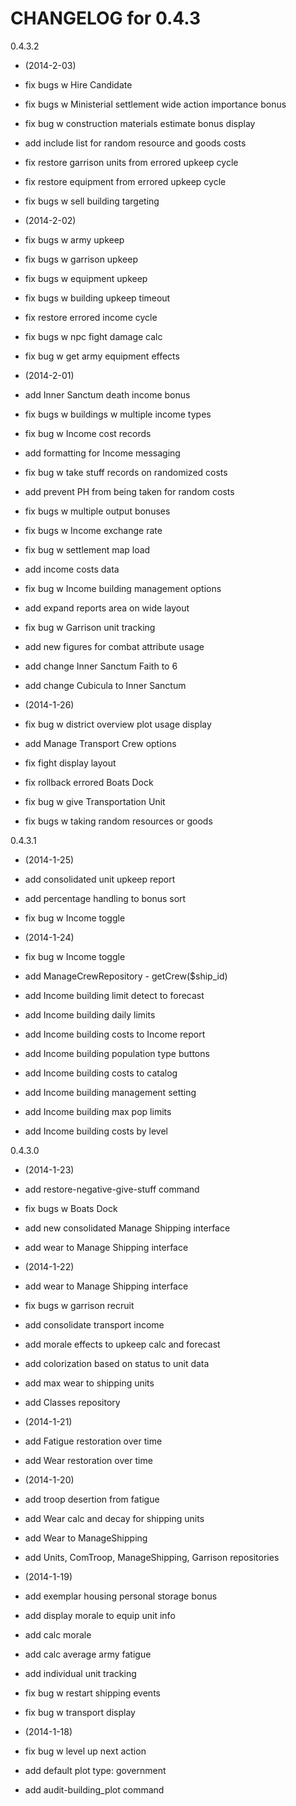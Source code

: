 CHANGELOG for 0.4.3
===================

0.4.3.2

* (2014-2-03)

 * fix bugs w Hire Candidate
 * fix bugs w Ministerial settlement wide action importance bonus
 * fix bug w construction materials estimate bonus display
 * add include list for random resource and goods costs
 * fix restore garrison units from errored upkeep cycle
 * fix restore equipment from errored upkeep cycle
 * fix bugs w sell building targeting

* (2014-2-02)

 * fix bugs w army upkeep
 * fix bugs w garrison upkeep
 * fix bugs w equipment upkeep
 * fix bugs w building upkeep timeout
 * fix restore errored income cycle
 * fix bugs w npc fight damage calc
 * fix bug w get army equipment effects

* (2014-2-01)

 * add Inner Sanctum death income bonus
 * fix bugs w buildings w multiple income types
 * fix bug w Income cost records
 * add formatting for Income messaging
 * fix bug w take stuff records on randomized costs
 * add prevent PH from being taken for random costs
 * fix bugs w multiple output bonuses
 * fix bugs w Income exchange rate
 * fix bug w settlement map load
 * add income costs data
 * fix bug w Income building management options
 * add expand reports area on wide layout
 * fix bug w Garrison unit tracking
 * add new figures for combat attribute usage
 * add change Inner Sanctum Faith to 6
 * add change Cubicula to Inner Sanctum

* (2014-1-26)

 * fix bug w district overview plot usage display
 * add Manage Transport Crew options
 * fix fight display layout
 * fix rollback errored Boats Dock
 * fix bug w give Transportation Unit
 * fix bugs w taking random resources or goods

0.4.3.1

* (2014-1-25)

 * add consolidated unit upkeep report
 * add percentage handling to bonus sort
 * fix bug w Income toggle

* (2014-1-24)

 * fix bug w Income toggle
 * add ManageCrewRepository - getCrew($ship_id)
 * add Income building limit detect to forecast
 * add Income building daily limits
 * add Income building costs to Income report
 * add Income building population type buttons
 * add Income building costs to catalog
 * add Income building management setting
 * add Income building max pop limits
 * add Income building costs by level

0.4.3.0

* (2014-1-23)

 * add restore-negative-give-stuff command
 * fix bugs w Boats Dock
 * add new consolidated Manage Shipping interface
 * add wear to Manage Shipping interface

* (2014-1-22)

 * add wear to Manage Shipping interface
 * fix bugs w garrison recruit
 * add consolidate transport income
 * add morale effects to upkeep calc and forecast
 * add colorization based on status to unit data
 * add max wear to shipping units
 * add Classes repository

* (2014-1-21)

 * add Fatigue restoration over time
 * add Wear restoration over time

* (2014-1-20)

 * add troop desertion from fatigue
 * add Wear calc and decay for shipping units
 * add Wear to ManageShipping
 * add Units, ComTroop, ManageShipping, Garrison repositories

* (2014-1-19)

 * add exemplar housing personal storage bonus
 * add display morale to equip unit info
 * add calc morale
 * add calc average army fatigue
 * add individual unit tracking
 * fix bug w restart shipping events
 * fix bug w transport display

* (2014-1-18)

 * fix bug w level up next action
 * add default plot type: government
 * add audit-building_plot command

